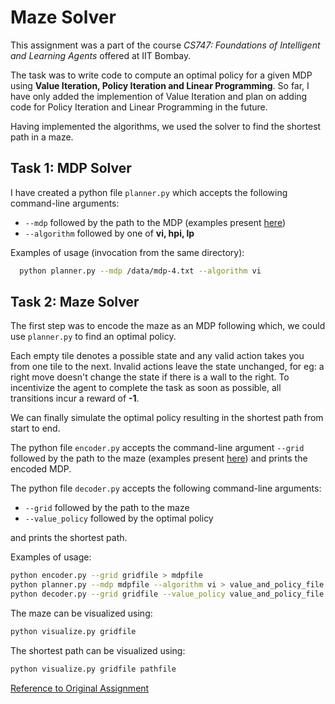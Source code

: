 # Maze Solver
This assignment was a part of the course _CS747: Foundations of Intelligent and Learning Agents_ offered at IIT Bombay.

The task was to write code to compute an optimal policy for a given MDP using **Value Iteration, Policy Iteration and Linear Programming**. So far, I have only added the implemention of Value Iteration and plan on adding code for Policy Iteration and Linear Programming in the future.

Having implemented the algorithms, we used the solver to find the shortest path in a maze.

## Task 1: MDP Solver
I have created a python file `planner.py` which accepts the following command-line arguments:
* `--mdp` followed by the path to the MDP (examples present [here](data/mdp))
* `--algorithm` followed by one of **vi, hpi, lp**

Examples of usage (invocation from the same directory):
```bash
  python planner.py --mdp /data/mdp-4.txt --algorithm vi
```

## Task 2: Maze Solver
The first step was to encode the maze as an MDP following which, we could use `planner.py` to find an optimal policy.

Each empty tile denotes a possible state and any valid action takes you from one tile to the next. Invalid actions leave the state unchanged, for eg: a right move doesn't change the state if there is a wall to the right. To incentivize the agent to complete the task as soon as possible, all transitions incur a reward of **-1**.

We can finally simulate the optimal policy resulting in the shortest path from start to end.

The python file `encoder.py` accepts the command-line argument `--grid` followed by the path to the maze (examples present [here](data/maze)) and prints the encoded MDP.

The python file `decoder.py` accepts the following command-line arguments:
* `--grid` followed by the path to the maze
* `--value_policy` followed by the optimal policy

and prints the shortest path.

Examples of usage:
```bash
python encoder.py --grid gridfile > mdpfile
python planner.py --mdp mdpfile --algorithm vi > value_and_policy_file
python decoder.py --grid gridfile --value_policy value_and_policy_file > pathfile
```

The maze can be visualized using:
```bash
python visualize.py gridfile
```

The shortest path can be visualized using:
```bash
python visualize.py gridfile pathfile
```

[Reference to Original Assignment](https://www.cse.iitb.ac.in/~shivaram/teaching/old/cs747-a2020/pa-2/programming-assignment-2.html)
